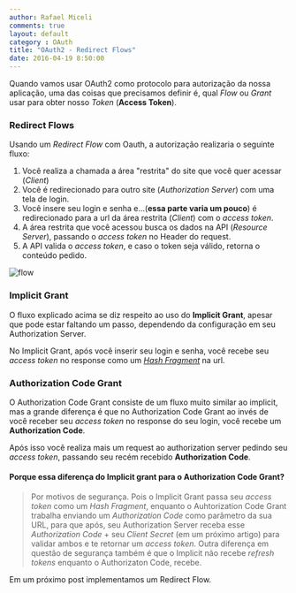 ```yaml
---
author: Rafael Miceli
comments: true
layout: default 
category : OAuth 
title: "OAuth2 - Redirect Flows" 
date: 2016-04-19 8:50:00
---
```


Quando vamos usar OAuth2 como protocolo para autorização da nossa aplicação, uma das coisas que precisamos definir é, qual _Flow_ ou _Grant_ usar para obter nosso _Token_ (__Access Token__).

### Redirect Flows

Usando um _Redirect Flow_ com Oauth, a autorização realizaria o seguinte fluxo:

1. Você realiza a chamada a área "restrita" do site que você quer acessar (_Client_) 
2. Você é redirecionado para outro site (_Authorization Server_) com uma tela de login. 
3. Você insere seu login e senha e...(__essa parte varia um pouco__) é redirecionado para a url da área restrita (_Client_) com o _access token_.
4. A área restrita que você acessou busca os dados na API (_Resource Server_), passando o _access token_ no Header do request.
5. A API valida o _access token_, e caso o token seja válido, retorna o conteúdo pedido.

![flow](http://rafael-miceli.com.br/ico/OAuth2-Redirect-Flows/flow.png)

### Implicit Grant

O fluxo explicado acima se diz respeito ao uso do __Implicit Grant__, apesar que pode estar faltando um passo, dependendo da configuração em seu Authorization Server.

No Implicit Grant, após você inserir seu login e senha, você recebe seu _access token_ no response como um [_Hash Fragment_](https://en.wikipedia.org/wiki/Fragment_identifier) na url.

### Authorization Code Grant

O Authorization Code Grant consiste de um fluxo muito similar ao implicit, mas a grande diferença é que no Authorization Code Grant ao invés de você receber seu _access token_ no response do seu login, você recebe um __Authorization Code__. 

Após isso você realiza mais um request ao authorization server pedindo seu _access token_, passando seu recém recebido __Authorization Code__.

#### Porque essa diferença do Implicit grant para o Authorization Code Grant?

> Por motivos de segurança. Pois o Implicit Grant passa seu _access token_ como um _Hash Fragment_, enquanto o Auhtorization Code Grant trabalha enviando um _Authorization Code_ como parâmetro da sua URL, para que após, seu Authorization Server receba esse _Authorization Code_ + seu _Client Secret_ (em um próximo artigo) para validar ambos e te retornar um _access token_. Outra diferença em questão de segurança também é que o Implicit não recebe _refresh tokens_ enquanto o Authorizaton Code, recebe.

Em um próximo post implementamos um Redirect Flow.
